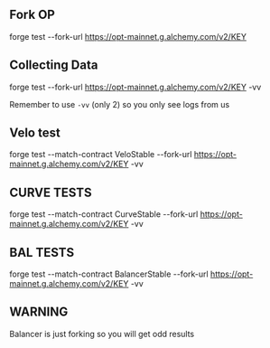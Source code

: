 ## Fork OP
forge test --fork-url https://opt-mainnet.g.alchemy.com/v2/KEY

## Collecting Data

forge test --fork-url https://opt-mainnet.g.alchemy.com/v2/KEY -vv

Remember to use `-vv` (only 2) so you only see logs from us


## Velo test
forge test --match-contract VeloStable --fork-url https://opt-mainnet.g.alchemy.com/v2/KEY -vv

## CURVE TESTS
forge test --match-contract CurveStable --fork-url https://opt-mainnet.g.alchemy.com/v2/KEY -vv


## BAL TESTS
forge test --match-contract BalancerStable --fork-url https://opt-mainnet.g.alchemy.com/v2/KEY -vv

## WARNING

Balancer is just forking so you will get odd results
